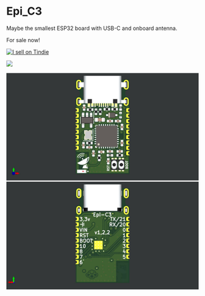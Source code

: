 # Epi_C3
 Maybe the smallest ESP32 board with USB-C and onboard antenna.
 
 For sale now!

<a href="https://www.tindie.com/stores/ralle/?ref=offsite_badges&utm_source=sellers_rallekralle&utm_medium=badges&utm_campaign=badge_medium"><img src="https://d2ss6ovg47m0r5.cloudfront.net/badges/tindie-mediums.png" alt="I sell on Tindie" width="150" height="78"></a>

<a href="https://lectronz.com/stores/ping-el" alt="Buy it on Lectronz"><img src="https://lectronz.com/static/badges/buy-it-on-lectronz-medium.png" /></a>
 
![pic](F.jpg)
![pic](B.jpg)
